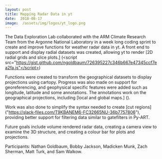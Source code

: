 ```yaml
---
layout: post
title: Mapping Radar Data in yt
date:  2018-08-17
image:  /assets/img/logos/yt_logo.png 
---
```


The Data Exploration Lab collaborated with the ARM Climate Research Team from the Argonne National Laboratory in a week long coding sprint to create and improve functions for weather radar data in yt. A front end to support and display radial datasets was created, allowing yt to render [2D radial grids and slice plots.] (<script src="https://gist.github.com/ngoldbaum/726395227c346b667e47345ccf7ea2fa.js"</script>)

Functions were created to transform the geographical datasets to display projections using cartopy. Progress was also made on support for georeferencing, and geophysical specific features were added such as longitude, latitude and some annotations. The annotations work on the geographical projections, including [local and global maps.] (<script src="https://gist.github.com/munkm/b3ae86a3c38f0f6906869feb9ecb111e.js"></script>).

Work was also done to simplify the syntax needed to create [cut regions] ("https://slack-files.com/T9KBANEM6-FC32665NU-36b7757806"), providing better support for filtering data similar to gatefilters in Py-ART. 

Future goals include volume rendered radar data, creating a camera view to examine the 3D structure, and creating a colour bar for plots and projections.

Participants: Nathan Goldbaum, Bobby Jackson, Madicken Munk, Zach Sherman, Matt Turk, and Sam Walkow.
